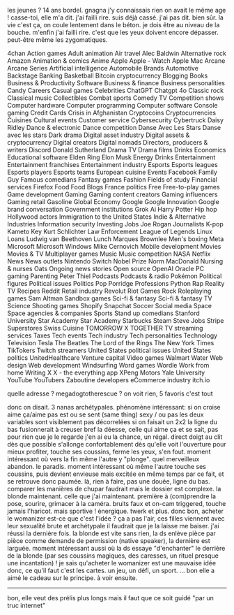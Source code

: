 les jeunes ? 14 ans bordel.
gnagna j'y connaissais rien
on avait le même age !
casse-toi, elle m'a dit. j'ai failli rire. suis déjà cassé. j'ai pas dit. bien sûr. la vie c'est ça, on coule lentement dans le béton. je dois être au niveau de la bouche. m'enfin j'ai failli rire. c'est que les yeux doivent encore dépasser. peut-être même les zygomatiques.


4chan
Action games
Adult animation
Air travel
Alec Baldwin
Alternative rock
Amazon
Animation & comics
Anime
Apple
Apple - Watch
Apple Mac
Arcane
Arcane Series
Artificial intelligence
Automobile Brands
Automotive
Backstage
Banking
Basketball
Bitcoin cryptocurrency
Blogging
Books
Business & Productivity Software
Business & finance
Business personalities
Candy
Careers
Casual games
Celebrities
ChatGPT
Chatgpt 4o
Classic rock
Classical music
Collectibles
Combat sports
Comedy TV
Competition shows
Computer hardware
Computer programming
Computer software
Console gaming
Credit Cards
Crisis in Afghanistan
Cryptocoins
Cryptocurrencies
Cuisines
Cultural events
Customer service
Cybersecurity
Cybertruck
Daisy Ridley
Dance & electronic
Dance competition
Danse Avec Les Stars
Danse avec les stars
Dark drama
Digital asset industry
Digital assets & cryptocurrency
Digital creators
Digital nomads
Directors, producers & writers
Discord
Donald Sutherland
Drama TV
Drama films
Drinks
Economics
Educational software
Elden Ring
Elon Musk
Energy Drinks
Entertainment
Entertainment franchises
Entertainment industry
Esports
Esports leagues
Esports players
Esports teams
European cuisine
Events
Facebook
Family Guy
Famous comedians
Fantasy games
Fashion
Fields of study
Financial services
Firefox
Food
Food Blogs
France politics
Free
Free-to-play games
Game development
Gaming
Gaming content creators
Gaming influencers
Gaming retail
Gasoline
Global Economy
Google
Google Innovation
Google brand conversation
Government institutions
Grok Ai
Harry Potter
Hip hop
Hollywood actors
Immigration to the United States
Indie & Alternative
Industries
Information security
Investing
Jobs
Joe Rogan
Journalists
K-pop
Kameto
Key
Kurt Schlichter
Law Enforcement
League of Legends
Linux
Loans
Ludwig van Beethoven
Lunch
Marques Brownlee
Men's boxing
Meta
Microsoft
Microsoft Windows
Mike Cernovich
Mobile development
Movies
Movies & TV
Multiplayer games
Music
Music competition
NASA
Netflix
News
News outlets
Nintendo Switch
Nobel Prize
Norm MacDonald
Nursing & nurses
Oats
Ongoing news stories
Open source
OpenAI
Oracle
PC gaming
Parenting
Peter Thiel
Podcasts
Podcasts & radio
Pokémon
Political figures
Political issues
Politics
Pop
Porridge
Professions
Python
Rap
Reality TV
Recipes
Reddit
Retail industry
Revolut
Riot Games
Rock
Roleplaying games
Sam Altman
Sandbox games
Sci-fi & fantasy
Sci-fi & fantasy TV
Science
Shooting games
Shopify
Snapchat
Soccer
Social media
Space
Space agencies & companies
Sports
Stand up comedians
Stanford University
Star Academy
Star Academy
Starbucks
Steam
Steve Jobs
Stripe
Superstores
Swiss Cuisine
TOMORROW X TOGETHER
TV streaming services
Taxes
Tech events
Tech industry
Tech personalities
Technology
Television
Tesla
The Beatles
The Lord of the Rings
The New York Times
TikTokers
Twitch streamers
United States political issues
United States politics
UnitedHealthcare
Venture capital
Video games
Walmart
Water
Web design
Web development
Windsurfing
Word games
Wordle
Work from home
Writing
X
X - the everything app
XPeng Motors
Yale University
YouTube
YouTubers
Zaboutine
developers
eCommerce industry
itch.io

quelle adresse ?
megadogtotherescue ?
on voit rien, 5 favoris c'est tout

donc on disait.
3 nanas archétypales.
phénomène intéressant:
si on croise aime ça/aime pas
est ou se sent (same thing) sexy / ou pas
les deux variables sont visiblement pas décorrelées
si on faisait un 2x2 la ligne du bas fusionnerait
à creuser
bref
la déesse, celle qui aime ça et se sait,
pas pour rien que je le regarde j'en ai eu la chance,
un régal. direct doigt au clit dès que possible
s'allonge confortablement dès qu'elle voit l'ouverture
pour mieux profiter, touche ses coussins,
ferme les yeux, s'en fout.
moment intéressant où vers la fin même l'autre y "plonge".
quel merveilleux abandon. le paradis.
moment intéressant où même l'autre touche ses coussins,
puis devient envieuse mais excitée en même temps par ce fait,
et se retrouve donc paumée. là, rien à faire, pas une douée, ligne du bas.
comparer les manières de chupar faudrait mais le dossier est complexe.
la blonde maintenant. celle que j'ai maintenant. 
première à (com)prendre la pose, sourire, grimacer à la caméra.
bruits faux et on-cam triggered, touche jamais l'haricot.
mais sportive ! énergique. twerk et plus.
donc bon, acheter le womanizer est-ce que c'est l'idée ?
ça a pas l'air, ces filles viennent avec leur sexualité brute et archétypale
il faudrait que je la laisse me baiser. j'ai réussi la dernière fois.
la blonde est vite sans rien, la ds enlève pièce par pièce comme demande de permission (native speaker),
la dernière est larguée.
moment intéressant aussi où la ds essaye "d'enchanter" le derrière de la blonde
(par ses coussins magiques, des caresses, un rituel presque une incantation) !
je sais qu'acheter le womanizer est une mauvaise idée donc,
ce qu'il faut c'est les cartes.
un jeu, un défi, un sport.
...
bon elle a aimé le cadeau sur le principe. à voir ensuite.

---

bon, elle veut des prélis plus longs
mais il faut que ce soit guidé "par un truc internet"

